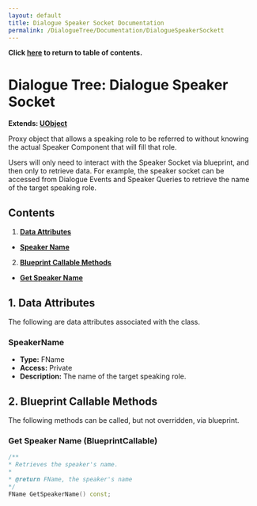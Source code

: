 ```yaml
---
layout: default
title: Dialogue Speaker Socket Documentation
permalink: /DialogueTree/Documentation/DialogueSpeakerSockett
---
```

**Click [here](Contents.md) to return to table of contents.** 

# Dialogue Tree: Dialogue Speaker Socket
**Extends: [UObject](https://docs.unrealengine.com/5.1/en-US/API/Runtime/CoreUObject/UObject/UObject/)**

Proxy object that allows a speaking role to be referred to without knowing the actual Speaker Component that will fill that role. 

Users will only need to interact with the Speaker Socket via blueprint, and then only to retrieve data. For example, the speaker socket can be accessed from Dialogue Events and Speaker Queries to retrieve the name of the target speaking role. 

## Contents
1. [**Data Attributes**](DialogueSpeakerSocket.md#1-data-attributes)
- [**Speaker Name**](DialogueSpeakerSocket.md#speakername)
2. [**Blueprint Callable Methods**](DialogueSpeakerSocket.md#2-blueprint-callable-methods)
- [**Get Speaker Name**](DialogueSpeakerSocket.md#get-speaker-name-blueprintcallable)

## 1. Data Attributes
The following are data attributes associated with the class. 
<br>

### SpeakerName
* **Type:** FName
* **Access:** Private
* **Description:** The name of the target speaking role. 

## 2. Blueprint Callable Methods
The following methods can be called, but not overridden, via blueprint. 
<br>

### Get Speaker Name (BlueprintCallable)
```cpp
/**
* Retrieves the speaker's name. 
* 
* @return FName, the speaker's name
*/
FName GetSpeakerName() const;
```

